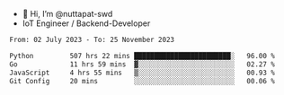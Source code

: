 - 👋 Hi, I’m @nuttapat-swd
- IoT Engineer / Backend-Developer

<!--START_SECTION:waka-->

```txt
From: 02 July 2023 - To: 25 November 2023

Python         507 hrs 22 mins ████████████████████████░   96.00 %
Go             11 hrs 59 mins  ▓░░░░░░░░░░░░░░░░░░░░░░░░   02.27 %
JavaScript     4 hrs 55 mins   ▒░░░░░░░░░░░░░░░░░░░░░░░░   00.93 %
Git Config     20 mins         ░░░░░░░░░░░░░░░░░░░░░░░░░   00.06 %
```

<!--END_SECTION:waka-->
